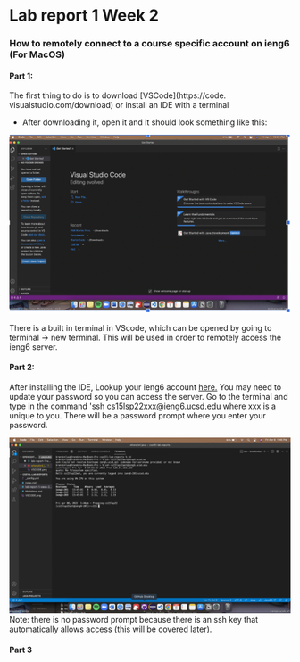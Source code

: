 # Lab report 1 Week 2 

### How to remotely connect to a course specific account on ieng6 (For MacOS)


#### **Part 1**: 
The first thing to do is to download [VSCode](https://code. visualstudio.com/download) or install an IDE with a terminal

* After downloading it, open it and it should look something like this:

![VScode image](VSCODE.png)

There is a built in terminal in VScode, which can be opened by going to terminal -> new terminal. This will be used in order to remotely access the ieng6 server. 

#### **Part 2**: 
After installing the IDE, Lookup your ieng6 account [here.](https://sdacs.ucsd.edu/~icc/index.php) You may need to update your password so you can access the server. Go to the terminal and type in the command 'ssh cs15lsp22xxx@ieng6.ucsd.edu where xxx is a unique to you. There will be a password prompt where you enter your password. 

![RemoteAccess](Remoteaccess.png)
Note: there is no password prompt because there is an ssh key that automatically allows access (this will be covered later). 

#### **Part 3** 









